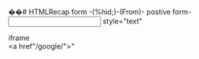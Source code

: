 ��# HTMLRecap
  form -(%hid;)-(From)- postive form-
    <input> style="text"
    <div car=" Car"></div>    iframe
    <nav>
       <a href"/google/"></a>"
    </nav>
    
